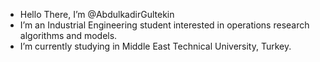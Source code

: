 - Hello There, I’m @AbdulkadirGultekin
- I’m an Industrial Engineering student interested in operations research algorithms and models.
- I’m currently studying in Middle East Technical University, Turkey.
